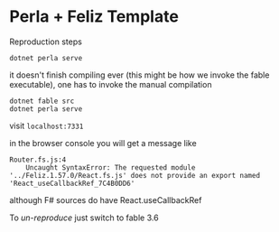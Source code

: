 # Perla + Feliz Template

Reproduction steps

```
dotnet perla serve
```

it doesn't finish compiling ever (this might be how we invoke the fable executable), one has to invoke the manual compilation

```
dotnet fable src
dotnet perla serve
```

visit `localhost:7331`

in the browser console you will get a message like

```
Router.fs.js:4
    Uncaught SyntaxError: The requested module '../Feliz.1.57.0/React.fs.js' does not provide an export named 'React_useCallbackRef_7C4B0DD6'
```

although F# sources do have React.useCallbackRef

To _un-reproduce_ just switch to fable 3.6
